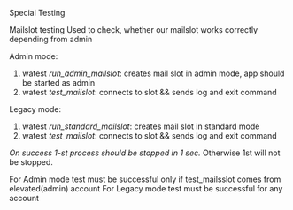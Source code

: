 
Special Testing

Mailslot testing
Used to check, whether our mailslot works correctly depending from admin

Admin mode:

1. watest *run_admin_mailslot*: creates mail slot in admin mode, app should be started as admin
2. watest *test_mailslot*: connects to slot && sends log and exit command 

Legacy mode:

1. watest *run_standard_mailslot*: creates mail slot in standard mode
2. watest *test_mailslot*: connects to slot && sends log and exit command 

*On success 1-st process should be stopped in 1 sec.*
Otherwise 1st will not be stopped.

For Admin mode test must be successful only if test_mailsslot comes from elevated(admin) account
For Legacy mode test must be successful for any account






